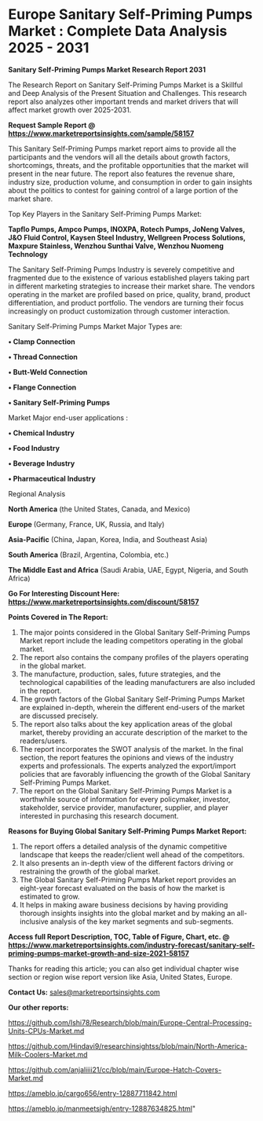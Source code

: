 # Europe Sanitary Self-Priming Pumps Market : Complete Data Analysis 2025 - 2031

<strong>Sanitary Self-Priming Pumps Market Research Report 2031</strong>

The Research Report on Sanitary Self-Priming Pumps Market is a Skillful and Deep Analysis of the Present Situation and Challenges. This research report also analyzes other important trends and market drivers that will affect market growth over 2025-2031.

<strong>Request Sample Report @ <a href=https://www.marketreportsinsights.com/sample/58157>https://www.marketreportsinsights.com/sample/58157</a></strong>

This Sanitary Self-Priming Pumps market report aims to provide all the participants and the vendors will all the details about growth factors, shortcomings, threats, and the profitable opportunities that the market will present in the near future. The report also features the revenue share, industry size, production volume, and consumption in order to gain insights about the politics to contest for gaining control of a large portion of the market share.

Top Key Players in the Sanitary Self-Priming Pumps Market:

<strong>Tapflo Pumps, Ampco Pumps, INOXPA, Rotech Pumps, JoNeng Valves, J&O Fluid Control, Kaysen Steel Industry, Wellgreen Process Solutions, Maxpure Stainless, Wenzhou Sunthai Valve, Wenzhou Nuomeng Technology</strong>

The Sanitary Self-Priming Pumps Industry is severely competitive and fragmented due to the existence of various established players taking part in different marketing strategies to increase their market share. The vendors operating in the market are profiled based on price, quality, brand, product differentiation, and product portfolio. The vendors are turning their focus increasingly on product customization through customer interaction.

Sanitary Self-Priming Pumps Market Major Types are:

<strong>• Clamp Connection

• Thread Connection

• Butt-Weld Connection

• Flange Connection

• Sanitary Self-Priming Pumps</strong>

Market Major end-user applications :

<strong>• Chemical Industry

• Food Industry

• Beverage Industry

• Pharmaceutical Industry</strong>

Regional Analysis

</u><strong><b>North America</b></strong> (the United States, Canada, and Mexico)

<strong><b>Europe </b></strong>(Germany, France, UK, Russia, and Italy)

<strong><b>Asia-Pacific</b></strong> (China, Japan, Korea, India, and Southeast Asia)

<strong><b>South America</b></strong> (Brazil, Argentina, Colombia, etc.)

<strong><b>The Middle East and Africa</b></strong> (Saudi Arabia, UAE, Egypt, Nigeria, and South Africa)

<strong>Go For Interesting Discount Here: <a href=https://www.marketreportsinsights.com/discount/58157>https://www.marketreportsinsights.com/discount/58157</a></strong>

<strong>Points Covered in The Report:</strong>
<ol>
  <li>The major points considered in the Global Sanitary Self-Priming Pumps Market report include the leading competitors operating in the global market.</li>
  <li>The report also contains the company profiles of the players operating in the global market.</li>
  <li>The manufacture, production, sales, future strategies, and the technological capabilities of the leading manufacturers are also included in the report.</li>
  <li>The growth factors of the Global Sanitary Self-Priming Pumps Market are explained in-depth, wherein the different end-users of the market are discussed precisely.</li>
  <li>The report also talks about the key application areas of the global market, thereby providing an accurate description of the market to the readers/users.</li>
  <li>The report incorporates the SWOT analysis of the market. In the final section, the report features the opinions and views of the industry experts and professionals. The experts analyzed the export/import policies that are favorably influencing the growth of the Global Sanitary Self-Priming Pumps Market.</li>
  <li>The report on the Global Sanitary Self-Priming Pumps Market is a worthwhile source of information for every policymaker, investor, stakeholder, service provider, manufacturer, supplier, and player interested in purchasing this research document.</li>
</ol>
<strong>Reasons for Buying Global Sanitary Self-Priming Pumps Market Report:</strong>

<ol>
  <li>The report offers a detailed analysis of the dynamic competitive landscape that keeps the reader/client well ahead of the competitors.</li>
  <li>It also presents an in-depth view of the different factors driving or restraining the growth of the global market.</li>
  <li>The Global Sanitary Self-Priming Pumps Market report provides an eight-year forecast evaluated on the basis of how the market is estimated to grow.</li>
  <li>It helps in making aware business decisions by having providing thorough insights insights into the global market and by making an all-inclusive analysis of the key market segments and sub-segments.</li>
</ol>
<strong>Access full Report Description, TOC, Table of Figure, Chart, etc. @ <a href=https://www.marketreportsinsights.com/industry-forecast/sanitary-self-priming-pumps-market-growth-and-size-2021-58157>https://www.marketreportsinsights.com/industry-forecast/sanitary-self-priming-pumps-market-growth-and-size-2021-58157</a></strong>


Thanks for reading this article; you can also get individual chapter wise section or region wise report version like Asia, United States, Europe.

<strong>Contact Us:</strong>
sales@marketreportsinsights.com

<strong>Our other reports:</strong>

<a href=https://github.com/Ishi78/Research/blob/main/Europe-Central-Processing-Units-CPUs-Market.md>https://github.com/Ishi78/Research/blob/main/Europe-Central-Processing-Units-CPUs-Market.md</a>

<a href=https://github.com/Hindavi9/researchinsightss/blob/main/North-America-Milk-Coolers-Market.md>https://github.com/Hindavi9/researchinsightss/blob/main/North-America-Milk-Coolers-Market.md</a>

<a href=https://github.com/anjaliiii21/cc/blob/main/Europe-Hatch-Covers-Market.md>https://github.com/anjaliiii21/cc/blob/main/Europe-Hatch-Covers-Market.md</a>

<a href=https://ameblo.jp/cargo656/entry-12887711842.html>https://ameblo.jp/cargo656/entry-12887711842.html</a>

<a href=https://ameblo.jp/manmeetsigh/entry-12887634825.html>https://ameblo.jp/manmeetsigh/entry-12887634825.html</a>"
